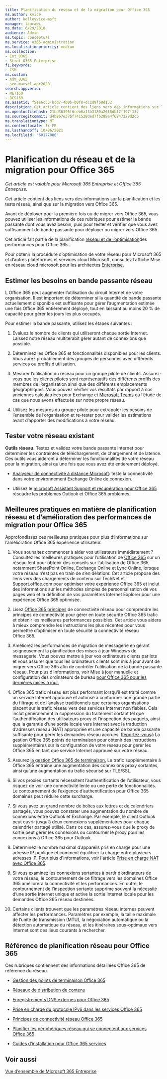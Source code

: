 ```yaml
---
title: Planification du réseau et de la migration pour Office 365
ms.author: kvice
author: kelleyvice-msft
manager: laurawi
ms.date: 6/29/2018
audience: Admin
ms.topic: conceptual
ms.service: o365-administration
ms.localizationpriority: medium
ms.collection:
- Ent_O365
- Strat_O365_Enterprise
f1.keywords:
- CSH
ms.custom:
- Adm_O365
- seo-marvel-apr2020
search.appverid:
- MET150
- BCS160
ms.assetid: f5ee6c33-bcd7-4b0b-b0f8-dc1d9fb8d132
description: Cet article contient des liens vers des informations sur la planification, les tests et la migration réseau vers Office 365.
ms.openlocfilehash: 21bd36395f6ceb6a13b3180a26f8dbf7f197f134
ms.sourcegitcommit: d4b867e37bf741528ded7fb289e4f6847228d2c5
ms.translationtype: MT
ms.contentlocale: fr-FR
ms.lasthandoff: 10/06/2021
ms.locfileid: "60177086"
---
```

# <a name="network-and-migration-planning-for-office-365"></a>Planification du réseau et de la migration pour Office 365

*Cet article est valable pour Microsoft 365 Entreprise et Office 365 Entreprise.*

Cet article contient des liens vers des informations sur la planification et les tests réseau, ainsi que sur la migration vers Office 365.
  
Avant de déployer pour la première fois ou de migrer vers Office 365, vous pouvez utiliser les informations de ces rubriques pour estimer la bande passante dont vous avez besoin, puis pour tester et vérifier que vous avez suffisamment de bande passante pour déployer ou migrer vers Office 365.

Cet article fait partie de la planification [réseau et de l’optimisation](./network-planning-and-performance.md)des performances pour Office 365 .

Pour obtenir la procédure d’optimisation de votre réseau pour Microsoft 365 et d’autres plateformes et services cloud Microsoft, consultez l’affiche Mise en réseau cloud microsoft pour les architectes [Enterprise.](../solutions/cloud-architecture-models.md)
   
## <a name="estimate-network-bandwidth-requirements"></a>Estimer les besoins en bande passante réseau
<a name="EstimateBandwidthRequirements"> </a>

L Office 365 peut augmenter l’utilisation du circuit Internet de votre organisation. Il est important de déterminer si la quantité de bande passante actuellement disponible est suffisante pour gérer l’augmentation estimée une fois Office 365 entièrement déployé, tout en laissant au moins 20 % de capacité pour gérer les jours les plus occupés.
  
Pour estimer la bande passante, utilisez les étapes suivantes :
  
1. Évaluez le nombre de clients qui utiliseront chaque sortie Internet. Laissez notre réseau multiterabit gérer autant de connexions que possible. 
    
2. Déterminez les Office 365 et fonctionnalités disponibles pour les clients. Vous aurez probablement des groupes de personnes avec différents services ou profils d’utilisation.
    
3. Mesurer l’utilisation du réseau pour un groupe pilote de clients. Assurez-vous que les clients pilotes sont représentatifs des différents profils des membres de l’organisation ainsi que des différents emplacements géographiques. Vous pouvez vérifier vos résultats par rapport [](https://techcommunity.microsoft.com/t5/exchange-team-blog/announcing-the-exchange-client-network-bandwidth-calculator-beta/ba-p/601744) à nos anciennes calculatrices pour [](https://www.microsoft.com/itshowcase/Article/Content/631/Optimizing-network-performance-for-Microsoft-Office-365) Exchange et [Microsoft Teams](/microsoftteams/prepare-network) ou l’étude de cas que nous avons effectuée sur notre propre réseau. 
    
4. Utilisez les mesures du groupe pilote pour extrapoler les besoins de l’ensemble de l’organisation et re-tester pour valider les estimations avant d’apporter des modifications à votre réseau.
    
## <a name="test-your-existing-network"></a>Tester votre réseau existant
<a name="calculators"> </a>

 **Outils réseau.** Testez et validez votre bande passante Internet pour déterminer les contraintes de téléchargement, de chargement et de latence. Ces outils vous aideront à déterminer les fonctionnalités de votre réseau pour la migration, ainsi qu’une fois que vous avez été entièrement déployé. 
    
- [Analyseur de connectivité à distance Microsoft](https://go.microsoft.com/fwlink/p/?LinkId=517243): teste la connectivité dans votre environnement Exchange Online de connexion.
    
- Utilisez le [microsoft Assistant Support et récupération pour Office 365](https://diagnostics.office.com/#/Download?env=SOC) résoudre les problèmes Outlook et Office 365 problèmes. 
    
## <a name="best-practices-for-network-planning-and-improving-migration-performance-for-office-365"></a>Meilleures pratiques en matière de planification réseau et d’amélioration des performances de migration pour Office 365
<a name="BestPractices"> </a>

Approfondissez ces meilleures pratiques pour plus d’informations sur l’amélioration Office 365 expérience utilisateur.
  
1. Vous souhaitez commencer à aider vos utilisateurs immédiatement ? Consultez les meilleures pratiques pour l’utilisation de [Office 365](https://support.office.com/article/fd16c8d2-4799-4c39-8fd7-045f06640166) sur un réseau lent pour obtenir des conseils sur l’utilisation de Office 365, notamment SharePoint Online, Exchange Online et Lync Online, lorsque votre réseau n’est pas en train de s’en délationr. Cet article propose des liens vers des chargements de contenu sur TechNet et Support.office.com pour optimiser votre expérience Office 365 et inclut des informations sur les méthodes simples de personnalisation de vos pages web et la définition de vos paramètres Internet Explorer pour une expérience Office 365 optimisée. 
    
2. Lisez [Office 365 principes](./microsoft-365-network-connectivity-principles.md) de connectivité réseau pour comprendre les principes de connectivité pour gérer en toute sécurité Office 365 trafic et obtenir les meilleures performances possibles. Cet article vous aidera à mieux comprendre les instructions les plus récentes pour vous permettre d’optimiser en toute sécurité la connectivité réseau Office 365. 
    
3. Améliorez les performances de migration de messagerie en gérant soigneusement la planification des mises à jour Windows de messagerie. Vous pouvez mettre à jour vos ordinateurs clients par lots et vous assurer que tous les ordinateurs clients sont mis à jour avant de migrer vers Office 365 afin de contrôler l’utilisation de la bande passante réseau. Pour plus d’informations, voir Mise à jour manuelle et configuration des ordinateurs de bureau [pour Office 365 pour les dernières mises à jour.](https://support.microsoft.com/gp/office-2013-365-update)
    
4. Office 365 trafic réseau est plus performant lorsqu’il est traité comme un service Internet approuvé et autorisé à contourner une grande partie du filtrage et de l’analyse traditionnels que certaines organisations placent sur le trafic réseau vers des services Internet non fiables. Cela inclut généralement la suppression du traitement sortant tel que l’authentification des utilisateurs proxy et l’inspection des paquets, ainsi que la garantie d’une sortie locale vers Internet avec la traduction d’adresses réseau (NAT) appropriée et une capacité de bande passante suffisante pour gérer les demandes réseau accrues. [Reportez-vous](https://support.office.com/article/99cab9d4-ef59-4207-9f2b-3728eb46bf9a)à La gestion Office 365 points de terminaison pour obtenir des instructions supplémentaires sur la configuration de votre réseau pour gérer les Office 365 en tant que service Internet approuvé sur votre réseau.
    
1. Assurez [la gestion Office 365 de terminaison.](https://support.office.com/article/99cab9d4-ef59-4207-9f2b-3728eb46bf9a) Le trafic supplémentaire à Office 365 entraîne une augmentation des connexions proxy sortantes, ainsi qu’une augmentation du trafic sécurisé sur TLS/SSL.
    
2. Si vos proxies sortants nécessitent l’authentification de l’utilisateur, vous risquez de voir une connectivité lente ou une perte de fonctionnalités. Le contournement de l’exigence d’authentification pour Office 365 domaines peut réduire cette surcharge.
    
3. Si vous avez un grand nombre de boîtes aux lettres et de calendriers partagés, vous pouvez constater une augmentation du nombre de connexions entre Outlook et Exchange. Par exemple, le client Outlook peut ouvrir jusqu’à deux connexions supplémentaires pour chaque calendrier partagé utilisé. Dans ce cas, assurez-vous que le proxy de sortie peut gérer les connexions ou contourner le proxy pour les connexions à Office 365 pour Outlook.
    
4. Déterminez le nombre maximal d’appareils pris en charge pour une adresse IP publique et comment équilibrer la charge entre plusieurs adresses IP. Pour plus d'informations, voir l'article [Prise en charge NAT avec Office 365](nat-support-with-microsoft-365.md).
    
5. Si vous examinez les connexions sortantes à partir d’ordinateurs de votre réseau, le contournement de ce filtrage vers les domaines Office 365 améliorera la connectivité et les performances. En outre, le contournement de l’inspection sortante supprime souvent la nécessité d’une sortie Internet unique et active la sortie Internet locale pour les demandes Office 365 réseau destinées.
    
6. Certains clients trouvent que les paramètres réseau internes peuvent affecter les performances. Paramètres par exemple, la taille maximale de l’unité de transmission (MTU), la négociation automatique ou la détection automatique du réseau, et les itinéraires sous-optimaux vers Internet sont des lieux courants à rechercher.
    
## <a name="network-planning-reference-for-office-365"></a>Référence de planification réseau pour Office 365
<a name="NetReference"> </a>

Ces rubriques contiennent des informations détaillées Office 365 de référence du réseau.
  
- [Gestion des points de terminaison Office 365](https://support.office.com/article/99cab9d4-ef59-4207-9f2b-3728eb46bf9a)
    
- [Réseaux de distribution de contenu](content-delivery-networks.md)
    
- [Enregistrements DNS externes pour Office 365](external-domain-name-system-records.md)
    
- [Prise en charge du protocole IPv6 dans les services Office 365](ipv6-support.md)
    
- [Principes de connectivité réseau Office 365](./microsoft-365-network-connectivity-principles.md)
    
- [Planifier les périphériques réseau qui se connectent aux services Office 365](plan-for-network-devices.md)
    
- [Guides d’installation pour Office 365 services](setup-guides-for-microsoft-365.md)
 
## <a name="see-also"></a>Voir aussi

[Vue d’ensemble de Microsoft 365 Entreprise](microsoft-365-overview.md)